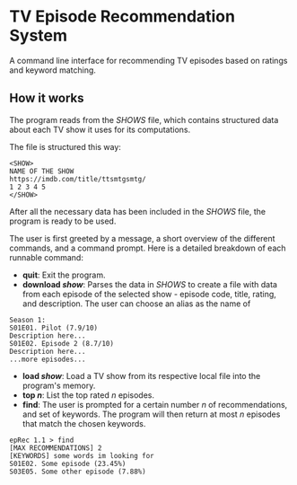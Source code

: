 # TV Episode Recommendation System
A command line interface for recommending TV episodes based on ratings and keyword matching.

## How it works
The program reads from the *SHOWS* file, which contains structured data about each TV show it uses for its computations. 

The file is structured this way: 
```
<SHOW>
NAME OF THE SHOW
https://imdb.com/title/ttsmtgsmtg/
1 2 3 4 5
</SHOW>
```

After all the necessary data has been included in the *SHOWS* file, the program is ready to be used.

The user is first greeted by a message, a short overview of the different commands, and a command prompt. Here is a detailed breakdown of each runnable command:

* __quit__: Exit the program.
* __download *show*__: Parses the data in *SHOWS* to create a file with data from each episode of the selected show - episode code, title, rating, and description. The user can choose an alias as the name of 
```
Season 1:
S01E01. Pilot (7.9/10)
Description here...
S01E02. Episode 2 (8.7/10)
Description here...
...more episodes...
```
* __load *show*__: Load a TV show from its respective local file into the program's memory. 
* __top *n*__: List the top rated *n* episodes.
* __find__: The user is prompted for a certain number *n* of recommendations, and set of keywords. The program will then return at most *n* episodes that match the chosen keywords.

```
epRec 1.1 > find
[MAX RECOMMENDATIONS] 2
[KEYWORDS] some words im looking for
S01E02. Some episode (23.45%)
S03E05. Some other episode (7.88%)
```
